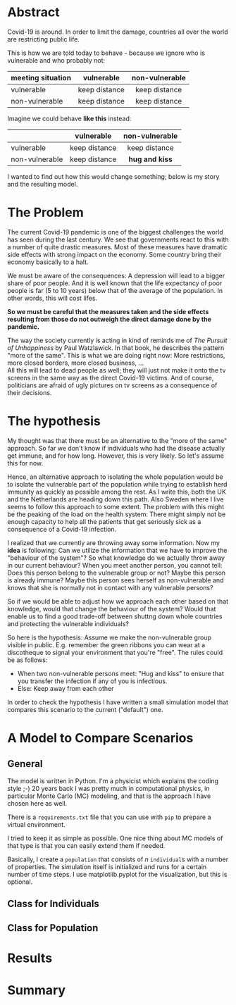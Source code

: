 # Abstract

Covid-19 is around. In order to limit the damage, countries all over the world are restricting public life.  

This is how we are told today to behave - because we ignore who is vulnerable and who probably not:

| meeting situation | vulnerable    | non-vulnerable  |
|-----------------|:-------------:|:---------------:|
| vulnerable      | keep distance | keep distance   |
| non-vulnerable  | keep distance | keep distance   |

Imagine we could behave **like this** instead:

|                 | vulnerable    | non-vulnerable  |
|-----------------|:-------------:|:---------------:|
| vulnerable      | keep distance | keep distance   |
| non-vulnerable  | keep distance | **hug and kiss**    |

I wanted to find out how this would change something; below is my story and the resulting model.

# The Problem
The current Covid-19 pandemic is one of the biggest challenges the world has seen during the last century. 
We see that governments react to this with a number of quite drastic measures.
Most of these measures have dramatic side effects with strong impact on the economy. 
Some country bring their economy basically to a halt.
 
We must be aware of the consequences:
A depression will lead to a bigger share of poor people.
And it is well known that the life expectancy of poor people is far (5 to 10 years) below that of the average of the population.
In other words, this will cost lifes.

**So we must be careful that the measures taken and the side effects resulting from those do not outweigh the direct damage done by the pandemic.**   

The way the society currently is acting in kind of reminds me of _The Pursuit of Unhappiness_ by Paul Watzlawick. 
In that book, he describes the pattern "more of the same".
This is what we are doing right now:
More restrictions, more closed borders, more closed business, ...  
All this will lead to dead people as well; they will just not make it onto the tv screens in the same way as the direct Covid-19 victims. 
And of course, politicians are afraid of ugly pictures on tv screens as a consequence of their decisions.  

# The hypothesis
My thought was that there must be an alternative to the "more of the same" approach.
So far we don't know if individuals who had the disease actually get immune, and for how long.
However, this is very likely.
So let's assume this for now.
 
Hence, an alternative approach to isolating the whole population would be to isolate the vulnerable part of the population while trying to establish herd immunity as quickly as possible among the rest.
As I write this, both the UK and the Netherlands are heading down this path.
Also Sweden where I live seems to follow this approach to some extent. 
The problem with this might be the peaking of the load on the health system: 
There might simply not be enough capacity to help all the patients that get seriously sick as a consequence of a Covid-19 infection.

I realized that we currently are throwing away some information.
Now my **idea** is following: Can we utilize the information that we have to improve the "behaviour of the system"?
So what knowledge do we actually throw away in our current behaviour?
When you meet another person, you cannot tell:
Does this person belong to the vulnerable group or not?
Maybe this person is already immune?
Maybe this person sees herself as non-vulnerable and knows that she is normally not in contact with any vulnerable persons?     

So if we would be able to adjust how we approach each other based on that knowledge, would that change the behaviour of the system?
Would that enable us to find a good trade-off between shuttng down whole countries and protecting the vulnerable individuals?

So here is the hypothesis:
Assume we make the non-vulnerable group visible in public.
E.g. remember the green ribbons you can wear at a discotheque to signal your environment that you're "free".
The rules could be as follows:
* When two non-vulnerable persons meet:
"Hug and kiss" to ensure that you transfer the infection if any of you is infectious. 
* Else: Keep away from each other

In order to check the hypothesis I have written a small simulation model that compares this scenario to the current ("default") one.     

# A Model to Compare Scenarios

## General
The model is written in Python. I'm a physicist which explains the coding style ;-)
20 years back I was pretty much in computational physics, in particular Monte Carlo (MC) modeling, 
and that is the approach I have chosen here as well.

There is a `requirements.txt` file that you can use with `pip` to prepare a virtual environment.

I tried to keep it as simple as possible.
One nice thing about MC models of that type is that you can easily extend them if needed. 

Basically, I create a `population` that consists of _n_ `individual`s with a number of properties. 
The simulation itself is initialized and runs for a certain number of time steps.
I use matplotlib.pyplot for the visualization, but this is optional.

## Class for Individuals

## Class for Population

# Results

# Summary
